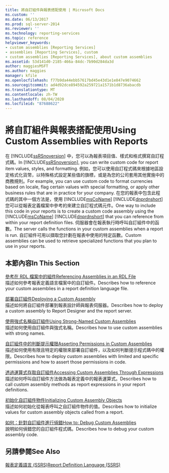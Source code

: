 ```yaml
---
title: 將自訂組件與報表搭配使用 | Microsoft Docs
ms.custom: ''
ms.date: 06/13/2017
ms.prod: sql-server-2014
ms.reviewer: ''
ms.technology: reporting-services
ms.topic: reference
helpviewer_keywords:
- custom assemblies [Reporting Services]
- assemblies [Reporting Services], custom
- custom assemblies [Reporting Services], about custom assemblies
ms.assetid: 53d141d0-2185-466a-84dc-7b90d284da3d
author: maggiesMSFT
ms.author: maggies
manager: kfile
ms.openlocfilehash: f77b9da44ebb57617bd45e43d1e1e847e9074662
ms.sourcegitcommit: ad4d92dce894592a259721a1571b1d8736abacdb
ms.translationtype: MT
ms.contentlocale: zh-TW
ms.lasthandoff: 08/04/2020
ms.locfileid: "87688622"
---
```

# <a name="using-custom-assemblies-with-reports"></a><span data-ttu-id="7faee-102">將自訂組件與報表搭配使用</span><span class="sxs-lookup"><span data-stu-id="7faee-102">Using Custom Assemblies with Reports</span></span>
  <span data-ttu-id="7faee-103">在 [!INCLUDE[ssRSnoversion](../../includes/ssrsnoversion-md.md)] 中，您可以為報表項目值、樣式和格式撰寫自訂程式碼。</span><span class="sxs-lookup"><span data-stu-id="7faee-103">In [!INCLUDE[ssRSnoversion](../../includes/ssrsnoversion-md.md)], you can write custom code for report item values, styles, and formatting.</span></span> <span data-ttu-id="7faee-104">例如，您可以使用自訂程式碼來根據地區設定格式化貨幣，以特殊格式設定某些值的旗標，或是為您的公司套用其他實施中的商務規則。</span><span class="sxs-lookup"><span data-stu-id="7faee-104">For example, you can use custom code to format currencies based on locale, flag certain values with special formatting, or apply other business rules that are in practice for your company.</span></span> <span data-ttu-id="7faee-105">在您的報表中包含此程式碼的其中一個方法是，使用 [!INCLUDE[msCoName](../../includes/msconame-md.md)] [!INCLUDE[dnprdnshort](../../includes/dnprdnshort-md.md)] 您可以從報表定義檔案中參考的來建立自訂程式碼元件。</span><span class="sxs-lookup"><span data-stu-id="7faee-105">One way to include this code in your reports is to create a custom code assembly using the [!INCLUDE[msCoName](../../includes/msconame-md.md)] [!INCLUDE[dnprdnshort](../../includes/dnprdnshort-md.md)] that you can reference from within your report definition files.</span></span> <span data-ttu-id="7faee-106">伺服器會在報表執行時呼叫自訂組件中的函數。</span><span class="sxs-lookup"><span data-stu-id="7faee-106">The server calls the functions in your custom assemblies when a report is run.</span></span> <span data-ttu-id="7faee-107">自訂組件可用以擷取您計劃在報表中使用的特定函數。</span><span class="sxs-lookup"><span data-stu-id="7faee-107">Custom assemblies can be used to retrieve specialized functions that you plan to use in your reports.</span></span>  
  
## <a name="in-this-section"></a><span data-ttu-id="7faee-108">本節內容</span><span class="sxs-lookup"><span data-stu-id="7faee-108">In This Section</span></span>  
 [<span data-ttu-id="7faee-109">參考在 RDL 檔案中的組件</span><span class="sxs-lookup"><span data-stu-id="7faee-109">Referencing Assemblies in an RDL File</span></span>](referencing-assemblies-in-an-rdl-file.md)  
 <span data-ttu-id="7faee-110">描述如何參考報表定義語言檔案中的自訂組件。</span><span class="sxs-lookup"><span data-stu-id="7faee-110">Describes how to reference your custom assemblies in a report definition language file.</span></span>  
  
 [<span data-ttu-id="7faee-111">部署自訂組件</span><span class="sxs-lookup"><span data-stu-id="7faee-111">Deploying a Custom Assembly</span></span>](deploying-a-custom-assembly.md)  
 <span data-ttu-id="7faee-112">描述如何將自訂組件部署到報表設計師與報表伺服器。</span><span class="sxs-lookup"><span data-stu-id="7faee-112">Describes how to deploy a custom assembly to Report Designer and the report server.</span></span>  
  
 [<span data-ttu-id="7faee-113">使用強式名稱自訂組件</span><span class="sxs-lookup"><span data-stu-id="7faee-113">Using Strong-Named Custom Assemblies</span></span>](using-strong-named-custom-assemblies.md)  
 <span data-ttu-id="7faee-114">描述如何使用自訂組件與強式名稱。</span><span class="sxs-lookup"><span data-stu-id="7faee-114">Describes how to use custom assemblies with strong names.</span></span>  
  
 [<span data-ttu-id="7faee-115">自訂組件中的判斷提示權限</span><span class="sxs-lookup"><span data-stu-id="7faee-115">Asserting Permissions in Custom Assemblies</span></span>](asserting-permissions-in-custom-assemblies.md)  
 <span data-ttu-id="7faee-116">描述如何使用有限且特定的權限來部署自訂組件，以及如何判斷提示程式碼中的權限。</span><span class="sxs-lookup"><span data-stu-id="7faee-116">Describes how to deploy custom assemblies with limited and specific permissions and how to assert those permissions in code.</span></span>  
  
 [<span data-ttu-id="7faee-117">透過運算式存取自訂組件</span><span class="sxs-lookup"><span data-stu-id="7faee-117">Accessing Custom Assemblies Through Expressions</span></span>](accessing-custom-assemblies-through-expressions.md)  
 <span data-ttu-id="7faee-118">描述如何呼叫自訂組件方法做為報表定義中的報表運算式。</span><span class="sxs-lookup"><span data-stu-id="7faee-118">Describes how to call custom assembly methods as report expressions in your report definitions.</span></span>  
  
 [<span data-ttu-id="7faee-119">初始化自訂組件物件</span><span class="sxs-lookup"><span data-stu-id="7faee-119">Initializing Custom Assembly Objects</span></span>](initializing-custom-assembly-objects.md)  
 <span data-ttu-id="7faee-120">描述如何初始化從報表呼叫之自訂組件物件的值。</span><span class="sxs-lookup"><span data-stu-id="7faee-120">Describes how to initialize values for custom assembly objects called from a report.</span></span>  
  
 [<span data-ttu-id="7faee-121">如何：針對自訂組件進行偵錯</span><span class="sxs-lookup"><span data-stu-id="7faee-121">How to: Debug Custom Assemblies</span></span>](how-to-debug-custom-assemblies.md)  
 <span data-ttu-id="7faee-122">說明如何偵錯您的自訂組件程式碼。</span><span class="sxs-lookup"><span data-stu-id="7faee-122">Describes how to debug your custom assembly code.</span></span>  
  
## <a name="see-also"></a><span data-ttu-id="7faee-123">另請參閱</span><span class="sxs-lookup"><span data-stu-id="7faee-123">See Also</span></span>  
 [<span data-ttu-id="7faee-124">報表定義語言 &#40;SSRS&#41;</span><span class="sxs-lookup"><span data-stu-id="7faee-124">Report Definition Language &#40;SSRS&#41;</span></span>](../reports/report-definition-language-ssrs.md)  
  
  
